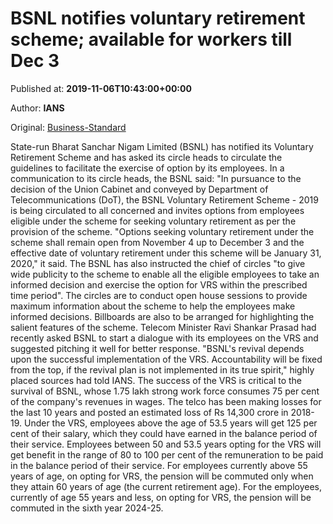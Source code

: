 
# BSNL notifies voluntary retirement scheme; available for workers till Dec 3

Published at: **2019-11-06T10:43:00+00:00**

Author: **IANS**

Original: [Business-Standard](https://www.business-standard.com/article/economy-policy/bsnl-notifies-voluntary-retirement-scheme-available-for-workers-till-dec-3-119110600614_1.html)

State-run Bharat Sanchar Nigam Limited (BSNL) has notified its Voluntary Retirement Scheme and has asked its circle heads to circulate the guidelines to facilitate the exercise of option by its employees.
In a communication to its circle heads, the BSNL said: "In pursuance to the decision of the Union Cabinet and conveyed by Department of Telecommunications (DoT), the BSNL Voluntary Retirement Scheme - 2019 is being circulated to all concerned and invites options from employees eligible under the scheme for seeking voluntary retirement as per the provision of the scheme.
"Options seeking voluntary retirement under the scheme shall remain open from November 4 up to December 3 and the effective date of voluntary retirement under this scheme will be January 31, 2020," it said.
The BSNL has also instructed the chief of circles "to give wide publicity to the scheme to enable all the eligible employees to take an informed decision and exercise the option for VRS within the prescribed time period".
The circles are to conduct open house sessions to provide maximum information about the scheme to help the employees make informed decisions. Billboards are also to be arranged for highlighting the salient features of the scheme.
Telecom Minister Ravi Shankar Prasad had recently asked BSNL to start a dialogue with its employees on the VRS and suggested pitching it well for better response.
"BSNL's revival depends upon the successful implementation of the VRS. Accountability will be fixed from the top, if the revival plan is not implemented in its true spirit," highly placed sources had told IANS.
The success of the VRS is critical to the survival of BSNL, whose 1.75 lakh strong work force consumes 75 per cent of the company's revenues in wages. The telco has been making losses for the last 10 years and posted an estimated loss of Rs 14,300 crore in 2018-19.
Under the VRS, employees above the age of 53.5 years will get 125 per cent of their salary, which they could have earned in the balance period of their service. Employees between 50 and 53.5 years opting for the VRS will get benefit in the range of 80 to 100 per cent of the remuneration to be paid in the balance period of their service. For employees currently above 55 years of age, on opting for VRS, the pension will be commuted only when they attain 60 years of age (the current retirement age). For the employees, currently of age 55 years and less, on opting for VRS, the pension will be commuted in the sixth year 2024-25.

